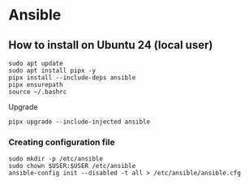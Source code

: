 # Ansible

## How to install on Ubuntu 24 (local user)

```shell
sudo apt update
sudo apt install pipx -y
pipx install --include-deps ansible
pipx ensurepath
source ~/.bashrc
```

Upgrade

```shell
pipx upgrade --include-injected ansible
```

### Creating configuration file

```shell
sudo mkdir -p /etc/ansible
sudo chown $USER:$USER /etc/ansible
ansible-config init --disabled -t all > /etc/ansible/ansible.cfg
```
